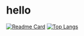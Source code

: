 # hello

[![Readme Card](https://github-readme-stats.vercel.app/api/pin/?username=54linxiu&repo=q-blog&theme=radical)](https://github.com/54linxiu/q-blog)
[![Top Langs](https://github-readme-stats.vercel.app/api/top-langs/?username=54linxiu&layout=compact&theme=radical)](https://github.com/anuraghazra/github-readme-stats)

